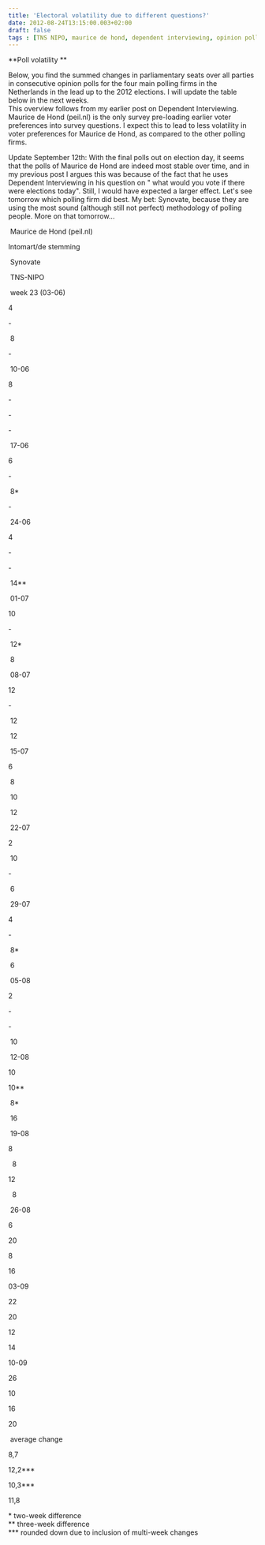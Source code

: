 ```yaml
---
title: 'Electoral volatility due to different questions?'
date: 2012-08-24T13:15:00.003+02:00
draft: false
tags : [TNS NIPO, maurice de hond, dependent interviewing, opinion poll, Intomart, Synovate, elections]
---
```


**Poll volatility **  
  
Below, you find the summed changes in parliamentary seats over all parties in consecutive opinion polls for the four main polling firms in the Netherlands in the lead up to the 2012 elections. I will update the table below in the next weeks.  
This overview follows from my earlier post on Dependent Interviewing. Maurice de Hond (peil.nl) is the only survey pre-loading earlier voter preferences into survey questions. I expect this to lead to less volatility in voter preferences for Maurice de Hond, as compared to the other polling firms.  
  
Update September 12th: With the final polls out on election day, it seems that the polls of Maurice de Hond are indeed most stable over time, and in my previous post I argues this was because of the fact that he uses Dependent Interviewing in his question on " what would you vote if there were elections today". Still, I would have expected a larger effect. Let's see tomorrow which polling firm did best. My bet: Synovate, because they are using the most sound (although still not perfect) methodology of polling people. More on that tomorrow...  
  
  

  

 Maurice de Hond (peil.nl)

Intomart/de stemming

 Synovate

 TNS-NIPO

 week 23 (03-06)

4

\-

 8

\-

 10-06

8

\-

\-

\-

 17-06

6

\-

 8\*

\-

 24-06

4

\-

\-

 14\*\*

 01-07

10

\-

 12\*

 8

 08-07

12

\-

 12

 12

 15-07

6

 8

 10

 12

 22-07

2

 10

\-

 6

 29-07

4

\-

 8\*

 6

 05-08

2

\-

\-

 10

 12-08

10

10\*\*

 8\*

 16

 19-08

8

  8

12

  8

 26-08

6

20

8

16

03-09

22

20

12

14

10-09

26

10

16

20

  

  

  

  

  

  

  

  

  

  

 average change

8,7

12,2\*\*\*

10,3\*\*\*

11,8

  
\* two-week difference  
\*\* three-week difference  
\*\*\* rounded down due to inclusion of multi-week changes